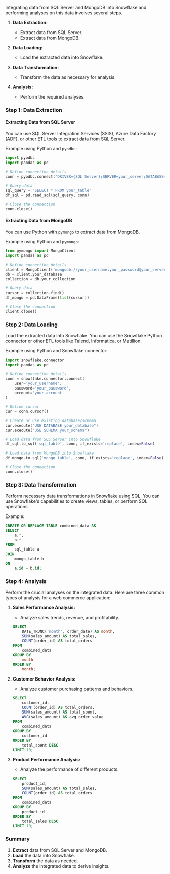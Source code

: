 Integrating data from SQL Server and MongoDB into Snowflake and performing analyses on this data involves several steps.

1. **Data Extraction:**
   - Extract data from SQL Server.
   - Extract data from MongoDB.

2. **Data Loading:**
   - Load the extracted data into Snowflake.

3. **Data Transformation:**
   - Transform the data as necessary for analysis.

4. **Analysis:**
   - Perform the required analyses.

### Step 1: Data Extraction

#### Extracting Data from SQL Server
You can use SQL Server Integration Services (SSIS), Azure Data Factory (ADF), or other ETL tools to extract data from SQL Server.

Example using Python and `pyodbc`:
```python
import pyodbc
import pandas as pd

# Define connection details
conn = pyodbc.connect('DRIVER={SQL Server};SERVER=your_server;DATABASE=your_db;UID=your_username;PWD=your_password')

# Query data
sql_query = "SELECT * FROM your_table"
df_sql = pd.read_sql(sql_query, conn)

# Close the connection
conn.close()
```

#### Extracting Data from MongoDB
You can use Python with `pymongo` to extract data from MongoDB.

Example using Python and `pymongo`:
```python
from pymongo import MongoClient
import pandas as pd

# Define connection details
client = MongoClient('mongodb://your_username:your_password@your_server:your_port')
db = client.your_database
collection = db.your_collection

# Query data
cursor = collection.find()
df_mongo = pd.DataFrame(list(cursor))

# Close the connection
client.close()
```

### Step 2: Data Loading

Load the extracted data into Snowflake. You can use the Snowflake Python connector or other ETL tools like Talend, Informatica, or Matillion.

Example using Python and Snowflake connector:
```python
import snowflake.connector
import pandas as pd

# Define connection details
conn = snowflake.connector.connect(
    user='your_username',
    password='your_password',
    account='your_account'
)

# Define cursor
cur = conn.cursor()

# Create or use existing database/schema
cur.execute("USE DATABASE your_database")
cur.execute("USE SCHEMA your_schema")

# Load data from SQL Server into Snowflake
df_sql.to_sql('sql_table', conn, if_exists='replace', index=False)

# Load data from MongoDB into Snowflake
df_mongo.to_sql('mongo_table', conn, if_exists='replace', index=False)

# Close the connection
conn.close()
```

### Step 3: Data Transformation

Perform necessary data transformations in Snowflake using SQL. You can use Snowflake's capabilities to create views, tables, or perform SQL operations.

Example:
```sql
CREATE OR REPLACE TABLE combined_data AS
SELECT
    a.*,
    b.*
FROM
    sql_table a
JOIN
    mongo_table b
ON
    a.id = b.id;
```

### Step 4: Analysis

Perform the crucial analyses on the integrated data. Here are three common types of analysis for a web commerce application:

1. **Sales Performance Analysis:**
   - Analyze sales trends, revenue, and profitability.
   ```sql
   SELECT
       DATE_TRUNC('month', order_date) AS month,
       SUM(sales_amount) AS total_sales,
       COUNT(order_id) AS total_orders
   FROM
       combined_data
   GROUP BY
       month
   ORDER BY
       month;
   ```

2. **Customer Behavior Analysis:**
   - Analyze customer purchasing patterns and behaviors.
   ```sql
   SELECT
       customer_id,
       COUNT(order_id) AS total_orders,
       SUM(sales_amount) AS total_spent,
       AVG(sales_amount) AS avg_order_value
   FROM
       combined_data
   GROUP BY
       customer_id
   ORDER BY
       total_spent DESC
   LIMIT 10;
   ```

3. **Product Performance Analysis:**
   - Analyze the performance of different products.
   ```sql
   SELECT
       product_id,
       SUM(sales_amount) AS total_sales,
       COUNT(order_id) AS total_orders
   FROM
       combined_data
   GROUP BY
       product_id
   ORDER BY
       total_sales DESC
   LIMIT 10;
   ```

### Summary

1. **Extract** data from SQL Server and MongoDB.
2. **Load** the data into Snowflake.
3. **Transform** the data as needed.
4. **Analyze** the integrated data to derive insights.
